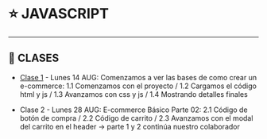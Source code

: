 # :star: JAVASCRIPT

---

## :book: CLASES

- [Clase 1](https://github.com/eugenia1984/UTN-FRSR-Programacion/blob/main/2do_anio_2do_sem/laboratorio_programacion/javascript/clase01) - Lunes 14 AUG: Comenzamos a ver las bases de como crear un e-commerce: 1.1 Comenzamos con el proyecto / 1.2 Cargamos el código html y js / 1.3 Avanzamos con css y js / 1.4 Mostrando detalles finales

- Clase 2 - Lunes 28 AUG: E-commerce Básico Parte 02: 2.1 Código de botón de compra / 2.2 Código de carrito / 2.3 Avanzamos con el modal del carrito en el header -> parte 1 y 2 continúa nuestro colaborador

